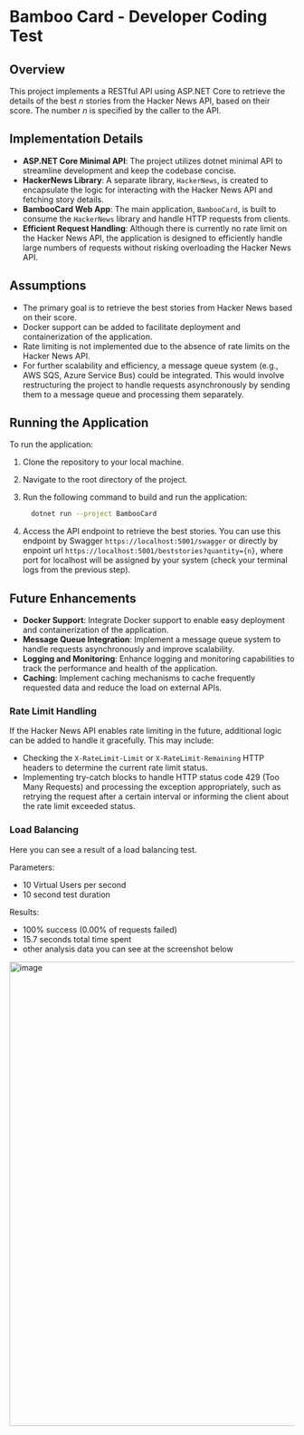 # Bamboo Card - Developer Coding Test

## Overview

This project implements a RESTful API using ASP.NET Core to retrieve the details of the best *n* stories from the Hacker News API, based on their score. The number *n* is specified by the caller to the API.

## Implementation Details

- **ASP.NET Core Minimal API**: The project utilizes dotnet minimal API to streamline development and keep the codebase concise.
- **HackerNews Library**: A separate library, `HackerNews`, is created to encapsulate the logic for interacting with the Hacker News API and fetching story details.
- **BambooCard Web App**: The main application, `BambooCard`, is built to consume the `HackerNews` library and handle HTTP requests from clients.
- **Efficient Request Handling**: Although there is currently no rate limit on the Hacker News API, the application is designed to efficiently handle large numbers of requests without risking overloading the Hacker News API.

## Assumptions

- The primary goal is to retrieve the best stories from Hacker News based on their score.
- Docker support can be added to facilitate deployment and containerization of the application.
- Rate limiting is not implemented due to the absence of rate limits on the Hacker News API.
- For further scalability and efficiency, a message queue system (e.g., AWS SQS, Azure Service Bus) could be integrated. This would involve restructuring the project to handle requests asynchronously by sending them to a message queue and processing them separately.

## Running the Application

To run the application:

1. Clone the repository to your local machine.
2. Navigate to the root directory of the project.
3. Run the following command to build and run the application:

   ```bash
     dotnet run --project BambooCard
   ```

4. Access the API endpoint to retrieve the best stories. You can use this endpoint by Swagger `https://localhost:5001/swagger` or directly by enpoint url `https://localhost:5001/beststories?quantity={n}`, where port for localhost will be assigned by your system (check your terminal logs from the previous step).

## Future Enhancements

- **Docker Support**: Integrate Docker support to enable easy deployment and containerization of the application.
- **Message Queue Integration**: Implement a message queue system to handle requests asynchronously and improve scalability.
- **Logging and Monitoring**: Enhance logging and monitoring capabilities to track the performance and health of the application.
- **Caching**: Implement caching mechanisms to cache frequently requested data and reduce the load on external APIs.

### Rate Limit Handling

If the Hacker News API enables rate limiting in the future, additional logic can be added to handle it gracefully. This may include:
- Checking the `X-RateLimit-Limit` or `X-RateLimit-Remaining` HTTP headers to determine the current rate limit status.
- Implementing try-catch blocks to handle HTTP status code 429 (Too Many Requests) and processing the exception appropriately, such as retrying the request after a certain interval or informing the client about the rate limit exceeded status.

### Load Balancing

Here you can see a result of a load balancing test. 

Parameters:
- 10 Virtual Users per second
- 10 second test duration

Results:
- 100% success (0.00% of requests failed)
- 15.7 seconds total time spent
- other analysis data you can see at the screenshot below

<img width="819" alt="image" src="https://github.com/bizzare-bread/Bamboo-card-test/assets/26627866/b688ea40-91a4-4372-b5a7-802b3c57f9e1">

